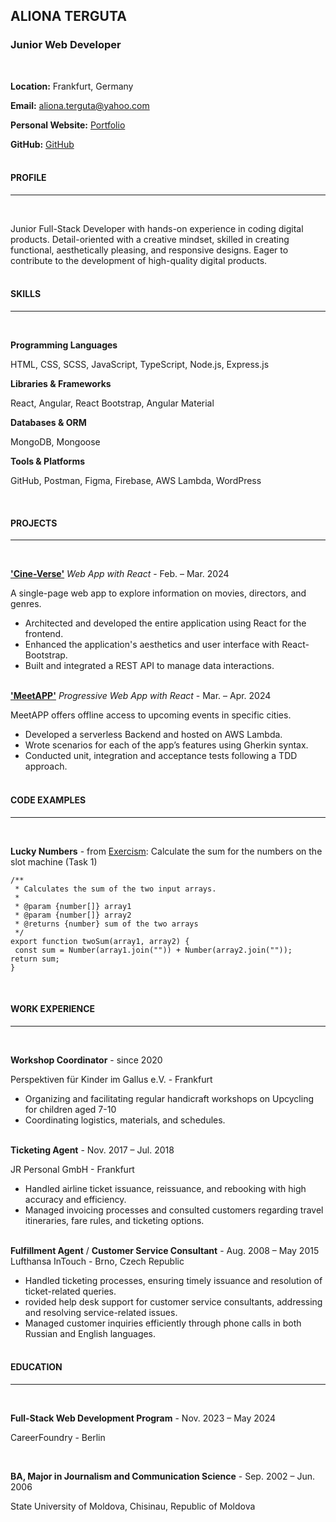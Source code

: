 ## ALIONA TERGUTA

### Junior Web Developer

<br />

**Location:** Frankfurt, Germany

**Email:** aliona.terguta@yahoo.com

**Personal Website:** [Portfolio](https://alionaterguta.github.io/portfolio/)

**GitHub:** [GitHub](https://github.com/alionaterguta/)
<br />
<br />

#### PROFILE

---

<br />

Junior Full-Stack Developer with hands-on experience in coding digital products. Detail-oriented with a creative mindset, skilled in creating functional, aesthetically pleasing, and responsive designs. Eager to contribute to the development of high-quality digital products.
<br />
<br />

#### SKILLS

---

<br />

**Programming Languages**

HTML, CSS, SCSS, JavaScript, TypeScript, Node.js, Express.js

**Libraries & Frameworks**

React, Angular, React Bootstrap, Angular Material

**Databases & ORM**

MongoDB, Mongoose

**Tools & Platforms**

GitHub, Postman, Figma, Firebase, AWS Lambda, WordPress

<br />

#### PROJECTS

---

<br />

[**'Cine-Verse'**](https://cine-verse-app.netlify.app) _Web App with React_ - Feb. – Mar. 2024

A single-page web app to explore information on movies, directors, and genres.

- Architected and developed the entire application using React for the frontend.
- Enhanced the application's aesthetics and user interface with React-Bootstrap.
- Built and integrated a REST API to manage data interactions.
  <br />
  <br />

[**'MeetAPP'**](https://alionaterguta.github.io/meet/) _Progressive Web App with React_ - Mar. – Apr. 2024

MeetAPP offers offline access to upcoming events in specific cities.

- Developed a serverless Backend and hosted on AWS Lambda.
- Wrote scenarios for each of the app’s features using Gherkin syntax.
- Conducted unit, integration and acceptance tests following a TDD approach.
  <br />
  <br />

#### CODE EXAMPLES

---

<br />

**Lucky Numbers** - from [Exercism](https://exercism.org/): Calculate the sum for the numbers on the slot machine (Task 1)

```
/**
 * Calculates the sum of the two input arrays.
 *
 * @param {number[]} array1
 * @param {number[]} array2
 * @returns {number} sum of the two arrays
 */
export function twoSum(array1, array2) {
 const sum = Number(array1.join("")) + Number(array2.join(""));
return sum;
}
```

 <br />

#### WORK EXPERIENCE

---

<br />

**Workshop Coordinator** - since 2020

Perspektiven für Kinder im Gallus e.V. - Frankfurt

- Organizing and facilitating regular handicraft workshops on Upcycling for children aged 7-10
- Coordinating logistics, materials, and schedules.
  <br />
  <br />

**Ticketing Agent** - Nov. 2017 – Jul. 2018

JR Personal GmbH - Frankfurt

- Handled airline ticket issuance, reissuance, and rebooking with high accuracy and efficiency.
- Managed invoicing processes and consulted customers regarding travel itineraries, fare rules, and ticketing options.
  <br />
  <br />

**Fulfillment Agent** / **Customer Service Consultant** - Aug. 2008 – May 2015
Lufthansa InTouch - Brno, Czech Republic

- Handled ticketing processes, ensuring timely issuance and resolution of ticket-related queries.
- rovided help desk support for customer service consultants, addressing and resolving service-related issues.
- Managed customer inquiries efficiently through phone calls in both Russian and English languages.
  <br />
  <br />

#### EDUCATION

---

<br />

**Full-Stack Web Development Program** - Nov. 2023 – May 2024

CareerFoundry - Berlin

<br />

**BA, Major in Journalism and Communication Science** - Sep. 2002 – Jun. 2006

State University of Moldova, Chisinau, Republic of Moldova
